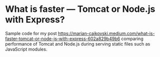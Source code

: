 # What is faster — Tomcat or Node.js with Express?

Sample code for my post https://marian-caikovski.medium.com/what-is-faster-tomcat-or-node-js-with-express-602a829b49b6 comparing performance of Tomcat and Node.js during serving static files such as JavaScript modules.
